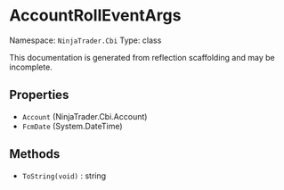 # AccountRollEventArgs

Namespace: `NinjaTrader.Cbi`
Type: class

This documentation is generated from reflection scaffolding and may be incomplete.

## Properties
- `Account` (NinjaTrader.Cbi.Account)
- `FcmDate` (System.DateTime)

## Methods
- `ToString(void)` : string
